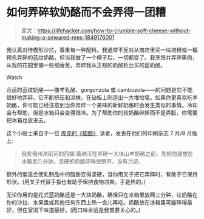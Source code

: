 # 如何弄碎软奶酪而不会弄得一团糟

> 原文：<https://lifehacker.com/how-to-crumble-soft-cheese-without-making-a-smeared-mes-1849176001>

我认真对待楔形沙拉，尊重每一种配料。我通常不反对从商店里买一块培根或一桶预先弄碎的蓝纹奶酪，但当我做了一个楔子后，一切都变了。我烹饪并弄碎熏肉，从我的花园里摘一些细香葱，弄碎我从正规的奶酪柜台买的蓝奶酪。

Watch

合适的蓝纹奶酪——像羊乳酪、gorgonzola 或 cambozola——的问题是它不能很好地弄碎。它不断挤压和涂抹，在砧板上制造出一大堆垃圾。如果你更喜欢吃羊奶酪，你可能已经注意到当你弄碎一个美味的新鲜奶酪时会发生类似的事情。冷却会有帮助，但是冰箱只会变得很冷。为了帮助你的软奶酪碎掉而不是弄脏，你需要把冰箱也放进去。

这个小贴士来自于一位 [库克的《插图》](https://www.cooksillustrated.com/) 读者，发表在他们的印刷杂志 7 月/8 月版上:

> 俄亥俄州洛矶河的西娜·莫纳汉在弄碎一大块山羊奶酪之前，先把包装放在冰箱里几分钟。坚硬的奶酪碎得很整齐，没有污迹。

额外的低温会使乳制品中的脂肪变得坚硬，当你用叉子把它弄碎时，有助于它保持形状。(用叉子代替手指也有助于保持食物凉爽。手是热的。)

无论你用的是花式蓝奶酪还是一大块奶酪，确保只在冰箱里放两三分钟，让奶酪在你的沙拉、水果盘或其他任何东西上热一会儿再吃。奶酪放在冰箱里可能碎得最好，但在室温下味道最好。(而口味永远是我首要关心的。)